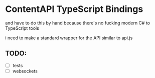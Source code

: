 # ContentAPI TypeScript Bindings
and have to do this by hand because there's no fucking modern C# to TypeScript
tools

i need to make a standard wrapper for the API similar to api.js

## TODO:
- [ ] tests
- [ ] websockets